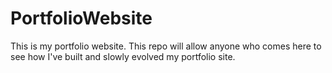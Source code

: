 # PortfolioWebsite
This is my portfolio website. This repo will allow anyone who comes here to see how I've built and slowly evolved my portfolio site.
